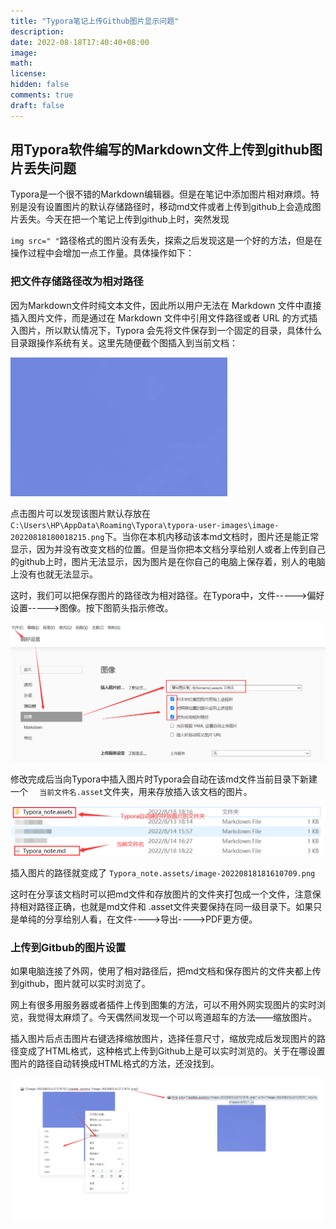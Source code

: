```yaml
---
title: "Typora笔记上传Github图片显示问题"
description: 
date: 2022-08-18T17:40:40+08:00
image: 
math: 
license: 
hidden: false
comments: true
draft: false
---
```




## 用Typora软件编写的Markdown文件上传到github图片丢失问题



Typora是一个很不错的Markdown编辑器。但是在笔记中添加图片相对麻烦。特别是没有设置图片的默认存储路径时，移动md文件或者上传到github上会造成图片丢失。今天在把一个笔记上传到github上时，突然发现

`img src=" "`路径格式的图片没有丢失，探索之后发现这是一个好的方法，但是在操作过程中会增加一点工作量。具体操作如下：



### 把文件存储路径改为相对路径

因为Markdown文件时纯文本文件，因此所以用户无法在 Markdown 文件中直接插入图片文件，而是通过在 Markdown 文件中引用文件路径或者 URL 的方式插入图片，所以默认情况下，Typora 会先将文件保存到一个固定的目录，具体什么目录跟操作系统有关。这里先随便截个图插入到当前文档：

<img src="Typora_note.assets/image-20220818180018215-16614005980711.png" alt="image-20220818180018215" style="zoom:67%;" />

点击图片可以发现该图片默认存放在`C:\Users\HP\AppData\Roaming\Typora\typora-user-images\image-20220818180018215.png`下。当你在本机内移动该本md文档时，图片还是能正常显示，因为并没有改变文档的位置。但是当你把本文档分享给别人或者上传到自己的github上时，图片无法显示，因为图片是在你自己的电脑上保存着，别人的电脑上没有也就无法显示。

这时，我们可以把保存图片的路径改为相对路径。在Typora中，文件----->偏好设置----->图像。按下图箭头指示修改。

<img src="Typora_note.assets/image-20220818181610709.png" alt="image-20220818181610709" style="zoom:67%;" />

修改完成后当向Typora中插入图片时Typora会自动在该md文件当前目录下新建一个 `  当前文件名.asset`文件夹，用来存放插入该文档的图片。

<img src="Typora_note.assets/image-20220818182553316.png" alt="image-20220818182553316" style="zoom:67%;" />

插入图片的路径就变成了 `Typora_note.assets/image-20220818181610709.png`

这时在分享该文档时可以把md文件和存放图片的文件夹打包成一个文件，注意保持相对路径正确，也就是md文件和   .asset文件夹要保持在同一级目录下。如果只是单纯的分享给别人看，在文件---->导出---->PDF更方便。



### 上传到Gitbub的图片设置

如果电脑连接了外网，使用了相对路径后，把md文档和保存图片的文件夹都上传到github，图片就可以实时浏览了。



网上有很多用服务器或者插件上传到图集的方法，可以不用外网实现图片的实时浏览，我觉得太麻烦了。今天偶然间发现一个可以弯道超车的方法——缩放图片。

插入图片后点击图片右键选择缩放图片，选择任意尺寸，缩放完成后发现图片的路径变成了HTML格式，这种格式上传到Github上是可以实时浏览的。关于在哪设置图片的路径自动转换成HTML格式的方法，还没找到。

<img src="Typora_note.assets/image-20220825120404392.png" alt="image-20220825120404392"  />

